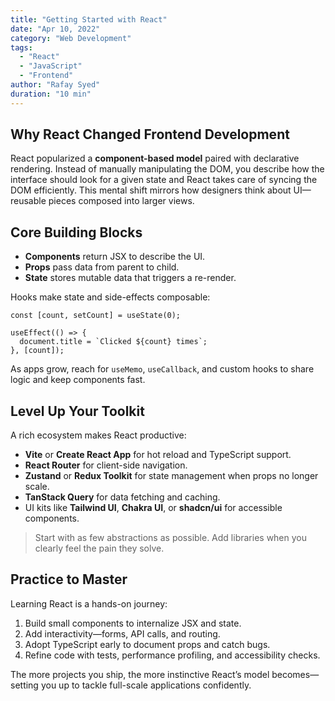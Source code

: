```yaml
---
title: "Getting Started with React"
date: "Apr 10, 2022"
category: "Web Development"
tags:
  - "React"
  - "JavaScript"
  - "Frontend"
author: "Rafay Syed"
duration: "10 min"
---
```


## Why React Changed Frontend Development

React popularized a **component-based model** paired with declarative rendering. Instead of manually manipulating the DOM, you describe how the interface should look for a given state and React takes care of syncing the DOM efficiently. This mental shift mirrors how designers think about UI—reusable pieces composed into larger views.

## Core Building Blocks

- **Components** return JSX to describe the UI.  
- **Props** pass data from parent to child.  
- **State** stores mutable data that triggers a re-render.

Hooks make state and side-effects composable:

```tsx
const [count, setCount] = useState(0);

useEffect(() => {
  document.title = `Clicked ${count} times`;
}, [count]);
```

As apps grow, reach for `useMemo`, `useCallback`, and custom hooks to share logic and keep components fast.

## Level Up Your Toolkit

A rich ecosystem makes React productive:

- **Vite** or **Create React App** for hot reload and TypeScript support.  
- **React Router** for client-side navigation.  
- **Zustand** or **Redux Toolkit** for state management when props no longer scale.  
- **TanStack Query** for data fetching and caching.  
- UI kits like **Tailwind UI**, **Chakra UI**, or **shadcn/ui** for accessible components.

> Start with as few abstractions as possible. Add libraries when you clearly feel the pain they solve.

## Practice to Master

Learning React is a hands-on journey:

1. Build small components to internalize JSX and state.  
2. Add interactivity—forms, API calls, and routing.  
3. Adopt TypeScript early to document props and catch bugs.  
4. Refine code with tests, performance profiling, and accessibility checks.

The more projects you ship, the more instinctive React’s model becomes—setting you up to tackle full-scale applications confidently.
